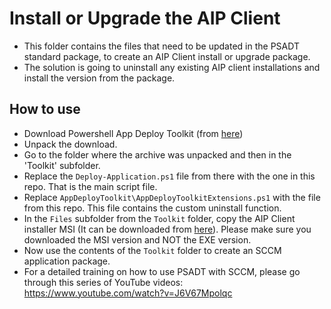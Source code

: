 # Install or Upgrade the AIP Client
* This folder contains the files that need to be updated in the PSADT standard package, to create an AIP Client install or upgrade package.
* The solution is going to uninstall any existing AIP client installations and install the version from the package.
## How to use
* Download Powershell App Deploy Toolkit (from [here](https://github.com/andreiv3103/Misc/blob/2ff649a481a61d4b03d945e94514a68b7983ab82/App%20Management%20Scripts/Other/Uninstall%20AIP%20Client/Uninstall%20AIP%20Client.ps1))
* Unpack the download.
* Go to the folder where the archive was unpacked and then in the 'Toolkit' subfolder.
* Replace the `Deploy-Application.ps1` file from there with the one in this repo. That is the main script file.
* Replace `AppDeployToolkit\AppDeployToolkitExtensions.ps1` with the file from this repo. This file contains the custom uninstall function.
* In the `Files` subfolder from the `Toolkit` folder, copy the AIP Client installer MSI (It can be downloaded from [here](https://www.microsoft.com/en-us/download/details.aspx?id=53018)). Please make sure you downloaded the MSI version and NOT the EXE version.
* Now use the contents of the `Toolkit` folder to create an SCCM application package.
* For a detailed training on how to use PSADT with SCCM, please go through this series of YouTube videos: https://www.youtube.com/watch?v=J6V67Mpolqc